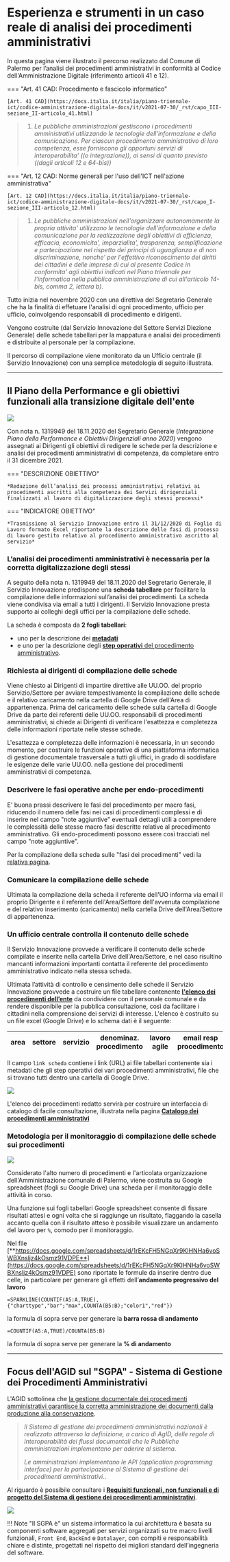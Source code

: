 # Esperienza e strumenti in un caso reale di analisi dei procedimenti amministrativi

In questa pagina viene illustrato il percorso realizzato dal Comune di Palermo per l’analisi dei procedimenti amministrativi in conformità al Codice dell'Amministrazione Digitale (riferimento articoli 41 e 12).

=== "Art. 41 CAD: Procedimento e fascicolo informatico"

    [Art. 41 CAD](https://docs.italia.it/italia/piano-triennale-ict/codice-amministrazione-digitale-docs/it/v2021-07-30/_rst/capo_III-sezione_II-articolo_41.html)
> 1.  *Le  pubbliche   amministrazioni   gestiscono   i   procedimenti amministrativi utilizzando le tecnologie  dell'informazione  e  della comunicazione.  Per  ciascun  procedimento  amministrativo  di   loro competenza,   esse    forniscono    gli    opportuni    servizi    di interoperabilita' ((o integrazione)), ai  sensi  di  quanto  previsto ((dagli articoli 12 e 64-bis))*

=== "Art. 12 CAD: Norme generali per l'uso dell'ICT nell'azione amministrativa"

    [Art. 12 CAD](https://docs.italia.it/italia/piano-triennale-ict/codice-amministrazione-digitale-docs/it/v2021-07-30/_rst/capo_I-sezione_III-articolo_12.html)
> 1. *Le pubbliche amministrazioni nell'organizzare  autonomamente  la propria attivita' utilizzano le tecnologie dell'informazione e  della comunicazione per la realizzazione  degli  obiettivi  di  efficienza, efficacia, economicita', imparzialita', trasparenza,  semplificazione e partecipazione nel rispetto dei principi di uguaglianza  e  di  non discriminazione, nonche' per l'effettivo riconoscimento  dei  diritti dei  cittadini  e  delle  imprese  di  cui  al  presente  Codice   in conformita'  agli  obiettivi  indicati  nel   Piano   triennale   per l'informatica nella  pubblica  amministrazione  di  cui  all'articolo 14-bis, comma 2, lettera b)*.  

Tutto inizia nel novembre 2020 con una direttiva del Segretario Generale che ha la finalità di effetuare l'analisi di ogni procedimento, ufficio per ufficio, coinvolgendo responsabili di procedimento e dirigenti.

Vengono costruite (dal Servizio Innovazione del Settore Servizi Diezione Generale) delle schede tabellari per la mappatura e analisi dei procedimenti e distribuite al personale per la compilazione. 

Il percorso di compilazione viene monitorato da un Ufficio centrale (il Servizio Innovazione) con una semplice metodologia di seguito illustrata.

---


## Il Piano della Performance e gli obiettivi funzionali alla transizione digitale dell'ente
![](https://user-images.githubusercontent.com/3757525/140095966-d8be3903-96e3-4c4a-930f-54059f3173dd.png)

Con nota n. 1319949 del 18.11.2020 del Segretario Generale (*Integrazione Piano della Performance e Obiettivi Dirigenziali anno 2020*) vengono assegnati ai Dirigenti gli obiettivi di redigere le schede per la descrizione e analisi dei procedimenti amministrativi di competenza, da completare entro il 31 dicembre 2021.


=== "DESCRIZIONE OBIETTIVO"

    *Redazione dell’analisi dei processi amministrativi relativi ai procedimenti ascritti alla competenza dei Servizi dirigenziali finalizzati al lavoro di digitalizzazione degli stessi processi*
    
=== "INDICATORE OBIETTIVO"

    *Trasmissione al Servizio Innovazione entro il 31/12/2020 di Foglio di Lavoro formato Excel riportante la descrizione delle fasi di processo di lavoro gestito relativo al procedimento amministrativo ascritto al servizio*


### L’analisi dei procedimenti amministrativi è necessaria per la corretta digitalizzazione degli stessi

A seguito della nota n. 1319949 del 18.11.2020 del Segretario Generale, il Servizio Innovazione predispone una **scheda tabellare** per facilitare la compilazione delle informazioni sull’analisi dei procedimenti. La scheda viene condivisa via email a tutti i dirigenti. Il Servizio Innovazione presta supporto ai colleghi degli uffici per la compilazione delle schede.

La scheda è composta da **2 fogli tabellari**:  

- uno per la descrizione dei [**metadati**](https://docs.google.com/spreadsheets/u/5/d/1XV_7czmMyndA1nJHRyRJC7rEgX_FspMl6NjVLpG-pmY/preview#gid=0) 
- e uno per la descrizione degli [**step operativi** del procedimento amministrativo](https://docs.google.com/spreadsheets/u/5/d/1XV_7czmMyndA1nJHRyRJC7rEgX_FspMl6NjVLpG-pmY/preview#gid=1645990221).


###  Richiesta ai dirigenti di compilazione delle schede

Viene chiesto ai Dirigenti di impartire direttive alle UU.OO. del proprio Servizio/Settore per avviare tempestivamente la compilazione delle schede e il relativo caricamento nella cartella di Google  Drive dell'Area di appartenenza. Prima del caricamento delle schede sulla cartella di Google Drive da parte dei referenti delle UU.OO. responsabili di procedimenti amministrativi, si chiede ai Dirigenti di verificare l'esattezza e completezza delle informazioni riportate nelle stesse schede. 

L'esattezza e completezza delle informazioni è necessaria, in un secondo momento, per costruire le funzioni operative di una piattaforma informatica di gestione documentale trasversale a tutti gli uffici, in grado di soddisfare le esigenze delle varie UU.OO. nella gestione dei procedimenti amministrativi di competenza.

### Descrivere le fasi operative anche per endo-procedimenti

E' buona prassi descrivere le fasi del procedimento per macro fasi, riducendo il numero delle fasi nei casi di procedimenti complessi e di inserire nel campo "note aggiuntive" eventuali dettagli utili a comprendere le complessità delle stesse macro fasi descritte relative al procedimento amministrativo. Gli endo-procedimenti possono essere così tracciati nel campo "note aggiuntive".

Per la compilazione della scheda sulle "fasi dei procedimenti" vedi la [relativa pagina](https://uo-transizionedigitalecomunepalermo.github.io/mappatura-procedimenti-amministrativi/mappatura-procedimenti/12-step-operativi/).

### Comunicare la compilazione delle schede

Ultimata la compilazione della scheda il referente dell'UO informa via email il proprio Dirigente e il referente dell'Area/Settore dell'avvenuta compilazione e del relativo inserimento (caricamento) nella cartella Drive dell'Area/Settore di appartenenza.


### Un ufficio centrale controlla il contenuto delle schede

Il Servizio Innovazione provvede a verificare il contenuto delle schede compilate e inserite nella cartella Drive dell'Area/Settore, e nel caso risultino mancanti informazioni importanti contatta il referente del procedimento amministrativo indicato nella stessa scheda. 

Ultimata l’attività di controllo e censimento delle schede il Servizio Innovazione provvede a costruire un file tabellare contenente [**l'elenco dei procedimenti dell’ente**](https://uo-transizionedigitalecomunepalermo.github.io/mappatura-procedimenti-amministrativi/mappatura-procedimenti/7-catalogo-procedimenti/) da condividere con il personale comunale e da rendere disponibile per la pubblica consultazione, così da facilitare i cittadini nella comprensione dei servizi di interesse. L'elenco è costruito su un file excel (Google Drive) e lo schema dati è il seguente:

|area|settore|servizio|denominaz. procedimento|lavoro agile|email resp procedimento|telefono info|link scheda|rif|
|--- |-------|--------|--------------------------|------------|-----------------------|-------------|-----------|---|

Il campo `link scheda` contiene i link (URL) ai file tabellari contenente sia i metadati che gli step operativi dei vari procedimenti amministrativi, file che si trovano tutti dentro una cartella di Google Drive.

![](https://user-images.githubusercontent.com/3757525/140100136-c1e67724-519c-415d-ae73-95cdc0f7d1d1.png)

L'elenco dei procedimenti redatto servirà per costruire un interfaccia di catalogo di facile consultazione, illustrata nella pagina [**Catalogo dei procedimenti amministrativi**](https://uo-transizionedigitalecomunepalermo.github.io/mappatura-procedimenti-amministrativi/mappatura-procedimenti/7-catalogo-procedimenti/)


### Metodologia per il monitoraggio di compilazione delle schede sui procedimenti
![](https://user-images.githubusercontent.com/3757525/140102164-f8de2de7-a44c-4e0d-af72-d93ddda718a7.png)

Considerato l'alto numero di procedimenti e l'articolata organizzazione dell'Amministrazione comunale di Palermo, viene costruita su Google spreadsheet (fogli su Google Drive) una scheda per il monitoraggio delle attività in corso.

Una funzione sui fogli tabellari Google spreadsheet consente di fissare risultati attesi e ogni volta che si raggiunge un risultato, flaggando la casella accanto quella con il risultato atteso è possibile visualizzare un andamento del lavoro per `%`, comodo per il monitoraggio.

Nel file [**https://docs.google.com/spreadsheets/d/1rEKcFH5NGqXr9KIHNHa6voSWBXnsljz4kOsmz91VDPE**](https://docs.google.com/spreadsheets/d/1rEKcFH5NGqXr9KIHNHa6voSWBXnsljz4kOsmz91VDPE) 
sono riportate le formule da inserire dentro due celle, in particolare per generare gli effetti dell’**andamento progressivo del lavoro**

```
=SPARKLINE(COUNTIF(A5:A,TRUE),{"charttype","bar";"max",COUNTA(B5:B);"color1","red"})
```
la formula di sopra serve per generare la **barra rossa di andamento**

```
=COUNTIF(A5:A,TRUE)/COUNTA(B5:B)
```
la formula di sopra serve per generare la **% di andamento**

---

## Focus dell'AGID sul "SGPA" - Sistema di Gestione dei Procedimenti Amministrativi
L'AGID sottolinea che [la gestione documentale dei procedimenti amministrativi garantisce la corretta amministrazione dei documenti dalla produzione alla conservazione](https://www.agid.gov.it/it/piattaforme/sistema-gestione-procedimenti-amministrativi).

>*Il Sistema di gestione dei procedimenti amministrativi nazionali è realizzato attraverso la definizione, a carico di AgID, delle regole di interoperabilità dei flussi documentali che le Pubbliche amministrazioni implementano per aderire al sistema*.
>
>*Le amministrazioni implementano le API (application programming interface) per la partecipazione al Sistema di gestione dei procedimenti amministrativi.*.

Al riguardo è possibile consultare i [**Requisiti funzionali, non funzionali e di progetto del Sistema di gestione dei procedimenti amministrativi**](https://www.agid.gov.it/sites/default/files/repository_files/catalogo_pac/scheda_descrittiva_di_pto_agid_requisiti_sgpa_v1.0.pdf).

![](https://user-images.githubusercontent.com/42996217/141288038-5132a1d1-7d6f-4964-a1c4-65e89e821703.png)

!!! Note "Il SGPA è" 
    un sistema informatico la cui architettura è basata su componenti software aggregati per servizi organizzati su tre macro livelli funzionali, `Front End`, `BackEnd` e `Datalayer`, con compiti e responsabilità chiare e distinte, progettati nel rispetto dei migliori standard dell’ingegneria del software.
